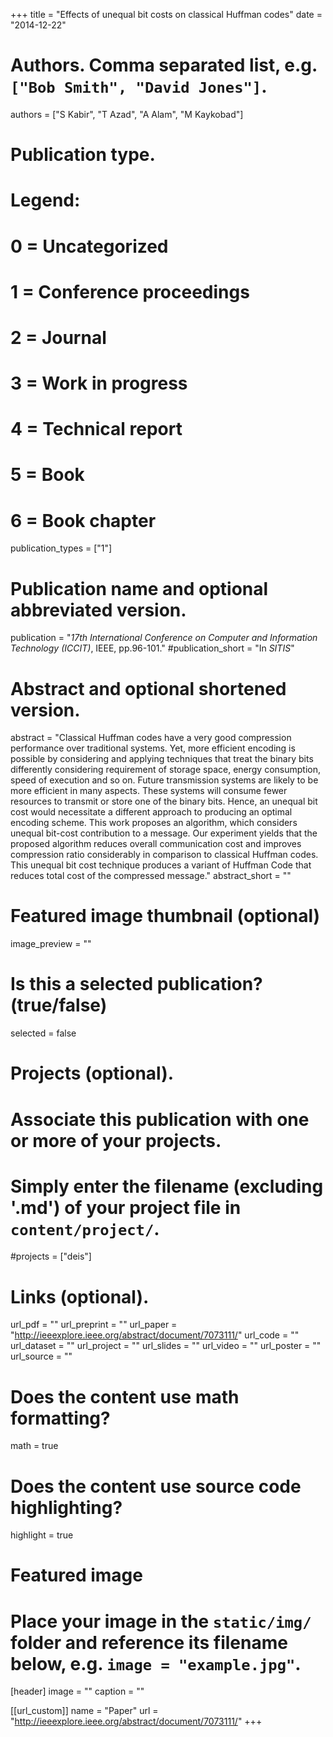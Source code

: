 +++
title = "Effects of unequal bit costs on classical Huffman codes"
date = "2014-12-22"

# Authors. Comma separated list, e.g. `["Bob Smith", "David Jones"]`.
authors = ["S Kabir", "T Azad", "A Alam", "M Kaykobad"]

# Publication type.
# Legend:
# 0 = Uncategorized
# 1 = Conference proceedings
# 2 = Journal
# 3 = Work in progress
# 4 = Technical report
# 5 = Book
# 6 = Book chapter
publication_types = ["1"]

# Publication name and optional abbreviated version.
publication = "*17th International Conference on Computer and Information Technology (ICCIT)*, IEEE, pp.96-101."
#publication_short = "In *SITIS*"

# Abstract and optional shortened version.
abstract = "Classical Huffman codes have a very good compression performance over traditional systems. Yet, more efficient encoding is possible by considering and applying techniques that treat the binary bits differently considering requirement of storage space, energy consumption, speed of execution and so on. Future transmission systems are likely to be more efficient in many aspects. These systems will consume fewer resources to transmit or store one of the binary bits. Hence, an unequal bit cost would necessitate a different approach to producing an optimal encoding scheme. This work proposes an algorithm, which considers unequal bit-cost contribution to a message. Our experiment yields that the proposed algorithm reduces overall communication cost and improves compression ratio considerably in comparison to classical Huffman codes. This unequal bit cost technique produces a variant of Huffman Code that reduces total cost of the compressed message."
abstract_short = ""

# Featured image thumbnail (optional)
image_preview = ""

# Is this a selected publication? (true/false)
selected = false

# Projects (optional).
#   Associate this publication with one or more of your projects.
#   Simply enter the filename (excluding '.md') of your project file in `content/project/`.
#projects = ["deis"]

# Links (optional).
url_pdf = ""
url_preprint = ""
url_paper = "http://ieeexplore.ieee.org/abstract/document/7073111/"
url_code = ""
url_dataset = ""
url_project = ""
url_slides = ""
url_video = ""
url_poster = ""
url_source = ""

# Does the content use math formatting?
math = true

# Does the content use source code highlighting?
highlight = true

# Featured image
# Place your image in the `static/img/` folder and reference its filename below, e.g. `image = "example.jpg"`.
[header]
image = ""
caption = ""

[[url_custom]]
    name = "Paper"
    url = "http://ieeexplore.ieee.org/abstract/document/7073111/"
+++
